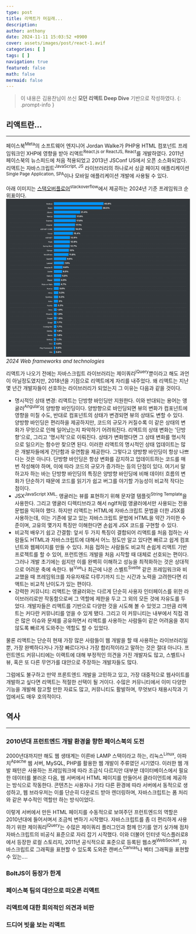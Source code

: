 ```yaml
---
type: post
title: 리액트가 머길래...
description:
author: anthony
date: 2024-11-11 15:03:52 +0900
cover: assets/images/post/react-1.avif
categories: [ ]
tags: [ ]
navigation: true
featured: false
math: false
mermaid: false
---
```


> 이 내용은 김용찬님이 쓰신 **모던 리액트 Deep Dive** 기반으로 작성하였다.
{: .prompt-info }

## 리액트란...

---

페이스북<sup>Meta</sup>의 소프트웨어 엔지니어 Jordan Walke가 PHP용 HTML 컴포넌트 프레임워크인 XHP에 영향을 받아 리액트<sup>React.js or ReactJS, React</sup>를
개발하였다. 2011년 페이스북의 뉴스피드에 처음 적용되었고 2013년 JSConf US에서 오픈 소스화되었다. 리액트는 자바스크립트<sup>JavaScript, JS</sup>
라이브러리의 하나로서 싱글 페이지 애플리케이션<sup>Single Page Application, SPA</sup>이나 모바일 애플리케이션 개발에 사용될 수 있다.

아래 이미지는 [스택오버플로어][technology]<sup>stackoverflow</sup>에서 제공하는 2024년 기준 프레임워크 순위표이다.
![dd](/assets/images/post/2024-web-frameworks-and-technologies.png)
_2024 Web frameworks and technologies_

리액트가 나오기 전에는 자바스크립트 라이브러리는 제이쿼리<sup>jQuery</sup>뿐이라고 해도 과언이 아닐정도였지만, 2018년을 기점으로 리액트에게 자리를 내주었다.
왜 리액트는 지난 몇 년간 개발자들이 선호하는 라이브러리가 되었는지 그 이유는 다음과 같을 것이다.

- 명시적인 상태 변경: 리액트는 단방향 바인딩만 지원한다. 이와 반대되는 용어는 앵귤러<sup>Angular</sup>의 양방향 바인딩이다. 양방향으로 바인딩되면 뷰의
  변화가 컴포넌트에 영향을 미칠 수도, 반대로 컴포넌트의 상태가 변경되면 뷰의 상태도 변할 수 있다. 양방향 바인딩은 편리하을 제공하지만, 코드의 규모가 커질수록
  이 같은 상태의 변화가 무엇으로 인해 일어났는지 파악하기 어려워진다. 리액트의 상태 변화는 '단방향'으로, 그리고 '명시적'으로 이뤄진다. 상태가 변화했다면 그
  상태 변화를 명시적으로 일으키는 함수만 찾으면 된다. 이러한 리액트의 명시적인 상태 업데이트는 많은 개발자들에게 간단함과 유연함을 제공한다. 그렇다고 양방향
  바인딩이 항상 나쁘다는 것은 아니다. 단방향 바인딩은 항상 변화를 감지하고 업데이트하는 코드를 매번 작성해야 하며, 이에 따라 코드의 규모가 증가하는 등의 단점이
  있다. 여기서 말하고자 하는 바는 단방향 바인딩의 특징은 양방향 바인딩에 비해 데이터 흐름의 변화가 단순하기 때문에 코드를 읽기가 쉽고 버그를 야기할 가능성이
  비교적 작다는 점이다.
- JSX<sup>JavaScript XML</sup>: 앵귤러는 뷰를 표현하기 위해 문자열 템플릿<sup>String Template</sup>을 사용한다. 그리고 앵귤러 디렉티브라고
  해서 ngIf처럼 앵귤러에서만 사용되는 전용 문법을 익혀야 했다. 하지만 리액트는 HTML에 자바스크립트 문법을 더한 JSX를 사용하는데, 이는 기존에 알고 있는
  자바스크립트 문법에 HTML을 약간 가미한 수준이며, 고유의 몇가지 특징만 이해한다면 손쉽게 JSX 코드를 구현할 수 있다.
- 비교적 배우기 쉽고 간결함: 앞서 두 가지 특징이 결합되어 리액트를 처음 접하는 사람들도 HTML과 자바스크립트에 대해서 어느 정도만 알고 있다면 빠르고 쉽게
  컴포넌트와 웹페이지를 만들 수 있다. 처음 접하는 사람들도 비교적 손쉽게 리액트 기반 프로젝트를 할 수 있어, 프런트엔드 개발을 처음 시작할 때 대체로 선호되는
  편이다. 그러나 개발 초기에는 쉽지만 이를 완벽히 이해하고 성능을 최적화하는 것은 상대적으로 어려운 축에 속한다. 뷰<sup>Vue</sup>나 최근에 나온 스벨트<sup>Svelte</sup>
  같은 프레임워크와 비교했을 때 프레임워크를 자유자재로 다루기까지 드는 시간과 노력을 고려한다면 리액트는 비교적 난이도가 있는 편이다.
- 강력한 커뮤니티: 리액트는 앵귤러와는 다르게 단순히 사용자 인터페이스를 위한 라이브러리로만 작동함으로써 그 역할에 제한을 두고 그 외의 모든 것에 자유도를 두었다.
  개발자들은 리액트를 기반으로 다양한 것을 시도해 볼 수 있엇고 그만큼 리액트는 커다란 커뮤니티를 얻을 수 있게 됐다. 그리고 이 커뮤니티는 내부에서 직접 겪은
  많은 이슈와 문제를 공유하면서 리액트를 사용하는 사람들이 같은 어려움을 겪지 않도록 빠르게 도와주는 역할도 할 수 있었다.

물론 리액트는 단순히 현재 가장 많은 사람들이 웹 개발을 할 때 사용하는 라이브러리일 뿐, 가장 완벽하다거나 가장 빠르다거나 가장 합리적이라고 말하는 것은 절대
아니다. 프런트엔드 커뮤니티에는 이랙트에 대해 부정적인 의견을 가진 개발자도 많고, 스벨트나 뷰, 혹은 또 다른 무언가를 대안으로 주장하는 개발자들도 많다.

그럼에도 불구하고 만약 프론트엔드 개발을 고민하고 있고, 가장 대중적으로 웹사이트를 개발하고 싶다면 리액트는 적절한 선택이 될 거이다. 수많은 커뮤니티에서 이미
다양한 기능을 개발해 참고할 만한 자료도 많고, 커뮤니티도 활발하며, 무엇보다 채용시작과 기업에서도 매우 호의적이다.

## 역사

---

### 2010년대 프런트엔드 개발 환경을 향한 페이스북의 도전
2000년대까지만 해도 웹 생태계는 이른바 LAMP 스택이라고 하는, 리눅스<sup>Linux</sup>, 아파치<sup>Apache</sup> 웹 서버, MySQL, PHP를 활용한
웹 개발이 주류였던 시기였다. 이러한 웹 개발 패턴은 사용하는 프레임워크에 따라 조금식 다르지만 대부분 데이터베이스에서 필요한 데이터를 불러온 다음, 웹 서버에서
HTML 페이지를 만들어서 클라이언트에 제공하는 방식으로 작동한다. 콘텐츠는 사용자나 기타 다른 환경에 따라 서버에서 동적으로 생성하고, 웹 브라우저는 이를 단순히
다운로드 받아 렌더링하며, 자바스크립트는 폼 처리와 같은 부수적인 역할만 하는 방식이었다.

이렇게 서버에서 만든 HTML 페이지를 수동적으로 보여주던 프런트엔드의 역할은 2010년대에 들어서며서 조금씩 변하기 시작했다. 자바스크립트를 좀 더 편리하게
사용하기 위한 제이쿼리<sup>jQuery</sup>는 수많은 제이쿼리 플러그인과 함께 인기를 얻기 싲가해 점차 자바스크립트의 비공식 표준으로 자리 잡기 시작했다. 이와
더불어 인터넷 익스플러로8에서 등장한 로컬 스토리지, 2011년 공식적으로 표준으로 등록된 웹소켓<sup>WebSocket</sup>, 자바스크립트로 그래픽을 표현할 수
있도록 도와준 캔버스<sup>Canvas</sup>나 벡터 그래픽을 표현할 수 있는....

### BoltJS이 등장가 한계

### 페이스북 팀의 대안으로 떠오른 리액트

### 리액트에 대한 회의적인 의견과 비판

### 드디어 빗을 보는 리액트



[technology]: https://survey.stackoverflow.co/2024/technology/